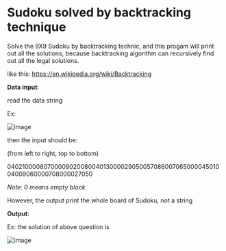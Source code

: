# Sudoku solved by backtracking technique

Solve the 9X9 Sudoku by backtracking technic, and this progam will print out all the solutions, because backtracking algorithm can recursively find out all the legal solutions.

like this:
https://en.wikipedia.org/wiki/Backtracking

<b>Data input</b>:

read the data string

Ex:

![image](https://github.com/JasonEricZhan/Algorithms/blob/master/sudoku/problem.png)

then the input should be:

(from left to right, top to bottom)

040210000807000090200800401300002905005708600706500004501004009060000708000027050

_Note: 0 means empty block_

However, the output print the whole board of Sudoku, not a string

<b>Output</b>:


Ex: the solution of above question is

![image](https://github.com/JasonEricZhan/Algorithms/blob/master/sudoku/solution.png)

